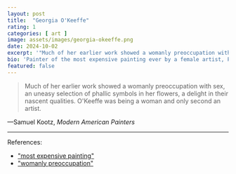```yaml
---
layout: post
title:  "Georgia O'Keeffe"
rating: 1
categories: [ art ]
image: assets/images/georgia-okeeffe.png
date: 2024-10-02
excerpt: '"Much of her earlier work showed a womanly preoccupation with sex ..."'
bio: 'Painter of the most expensive painting ever by a female artist, Presidential Medal of Freedom and National Medal of Arts recipient.'
featured: false
---
```


> Much of her earlier work showed a womanly preoccupation with sex, an uneasy selection of phallic symbols in her flowers, a delight in their nascent qualities. O'Keeffe was being a woman and only second an artist.

—Samuel Kootz, _Modern American Painters_

---

References:

- ["most expensive painting"](https://news.artnet.com/market/okeeffe-painting-sells-for-44-million-at-sothebys-sets-record-for-work-by-female-artist-176413)
- ["womanly preoccupation"](https://www.jstor.org/stable/3173179)
